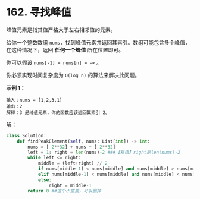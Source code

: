 # 162. 寻找峰值

峰值元素是指其值严格大于左右相邻值的元素。

给你一个整数数组 `nums`，找到峰值元素并返回其索引。数组可能包含多个峰值，在这种情况下，返回 **任何一个峰值** 所在位置即可。

你可以假设 `nums[-1] = nums[n] = -∞` 。

你必须实现时间复杂度为 `O(log n)` 的算法来解决此问题。

 

**示例 1：**

```
输入：nums = [1,2,3,1]
输出：2
解释：3 是峰值元素，你的函数应该返回其索引 2。
```

解：

```python
class Solution:
    def findPeakElement(self, nums: List[int]) -> int:
        nums = [-2**32] + nums + [-2**32]
        left = 1; right = len(nums)-2 ###【易错】right是len(nums)-2
        while left <= right:
            middle = (left+right) // 2
            if nums[middle-1] < nums[middle] and nums[middle] > nums[middle+1]: return middle-1 ###【易错】要返回-1，因为前面有padding
            elif nums[middle-1] < nums[middle] and nums[middle] < nums[middle+1]: left = middle+1
            else:
                right = middle-1
        return 0 ##这个不重要，可以删掉
```

